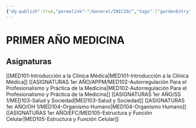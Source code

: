 ```yaml
---
{"dg-publish":true,"permalink":"/General/INICIO/","tags":["gardenEntry"]}
---
```


# PRIMER AÑO MEDICINA
## Asignaturas
[[MED101-Introducción a la Clínica Médica\|MED101-Introducción a la Clínica Médica]]
[[ASIGNATURAS 1er AÑO/APPM/MED102-Autorregulación Para el Profesionalismo y Práctica de la Medicina\|MED102-Autorregulación Para el Profesionalismo y Práctica de la Medicina]]
[[ASIGNATURAS 1er AÑO/SS 1/MED103-Salud y Sociedad\|MED103-Salud y Sociedad]]
[[ASIGNATURAS 1er AÑO/OH 1/MED104-Organismo Humano\|MED104-Organismo Humano]]
[[ASIGNATURAS 1er AÑO/EFC/MED105-Estructura y Función Celular\|MED105-Estructura y Función Celular]]
